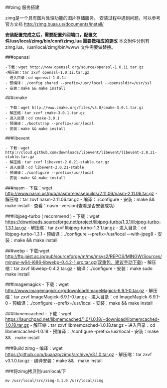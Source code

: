 ##zimg 服务搭建

zimg是一个具有图片处理功能的图片存储服务。 安装过程中遇到问题，可以参考官方文档 http://zimg.buaa.us/documents/install/

**安装配置完成之后，需要配置外网端口，配置文件/usr/local/zimg/bin/conf/zimg.lua 需要做相应的更改** 本文附件分别有zimg.lua，/usr/local/zimg/bin/www/ 文件需要做替换。

###openssl

   	-下载：wget http://www.openssl.org/source/openssl-1.0.1i.tar.gz
 	-解压缩：tar zxvf openssl-1.0.1i.tar.gz
	- 进入目录：cd openssl-1.0.1i
	- 预编译：./config shared --prefix=/usr/local --openssldir=/usr/ssl
	- 安装：make && make install 

###cmake

	- 下载：wget http://www.cmake.org/files/v3.0/cmake-3.0.1.tar.gz
	- 解压缩：tar xzvf cmake-3.0.1.tar.gz 
	- 进入目录：cd cmake-3.0.1
	- 预编译：./bootstrap --prefix=/usr/local 
	- 安装：make && make install 

###libevent

	- 下载：wget http://cloud.github.com/downloads/libevent/libevent/libevent-2.0.21-stable.tar.gz
	- 解压缩：tar zxvf libevent-2.0.21-stable.tar.gz
	- 进入目录：cd libevent-2.0.21-stable
	- 预编译：./configure --prefix=/usr/local 
	- 安装：make && make install 

###nasm
	- 下载：wget http://www.nasm.us/pub/nasm/releasebuilds/2.11.06/nasm-2.11.06.tar.gz
	- 解压缩：tar zxvf nasm-2.11.06.tar.gz
	- 编译：./configure
	- 安装：make && make install
	- 查看：nasm –version(查看是否安装成功)
	
###libjpeg-turbo ( recommend )
	- 下载：wget https://downloads.sourceforge.net/project/libjpeg-turbo/1.3.1/libjpeg-turbo-1.3.1.tar.gz
	- 解压缩：tar zxvf libjpeg-turbo-1.3.1.tar.gz
	- 进入目录：cd libjpeg-turbo-1.3.1
	- 预编译：./configure --prefix=/usr/local --with-jpeg8
	- 安装：make && make install	

###webp
	- 下载:wget http://ftp.jaist.ac.jp/pub/sourceforge/m/ms/msys2/REPOS/MINGW/Sources/mingw-w64-i686-libwebp-0.4.2-1.src.tar.gz(双重包，建议手动下载)
	- 解压缩：tar zxvf libwebp-0.4.2.tar.gz
	- 编译：./configure
	- 安装：make
			sudo make install

###imagemagick
	- 下载：wget http://www.imagemagick.org/download/ImageMagick-6.9.1-0.tar.gz
	- 解压缩：tar zxvf ImageMagick-6.9.1-0.tar.gz
	- 进入目录：cd ImageMagick-6.9.1-0
	- 预编译：./configure  --prefix=/usr/local 
	- 安装：make && make install 

###libmemcached
	- 下载：wget https://launchpad.net/libmemcached/1.0/1.0.18/+download/libmemcached-1.0.18.tar.gz
	- 解压缩：tar zxvf libmemcached-1.0.18.tar.gz
	- 进入目录：cd libmemcached-1.0.18
	- 预编译：./configure -prefix=/usr/local 
	- 安装：make &&　make install 

###Build zimg
	- 编译：wget https://github.com/buaazp/zimg/archive/v3.1.0.tar.gz
	- 解压缩：tar zxvf v3.1.0.tar.gz
	- 编译安装：make &&　make install 

###将zimg拷贝到/usr/local/下

    mv /usr/local/src/zimg-3.1.0 /usr/local/zimg
    
